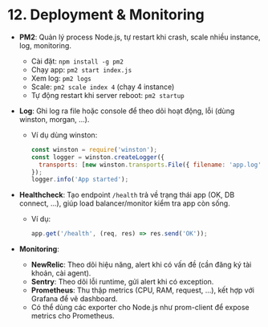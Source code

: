 # 12. Deployment & Monitoring
- **PM2**: Quản lý process Node.js, tự restart khi crash, scale nhiều instance, log, monitoring.
  - Cài đặt: `npm install -g pm2`
  - Chạy app: `pm2 start index.js`
  - Xem log: `pm2 logs`
  - Scale: `pm2 scale index 4` (chạy 4 instance)
  - Tự động restart khi server reboot: `pm2 startup`

- **Log**: Ghi log ra file hoặc console để theo dõi hoạt động, lỗi (dùng winston, morgan, ...).
  - Ví dụ dùng winston:
    ```js
    const winston = require('winston');
    const logger = winston.createLogger({
      transports: [new winston.transports.File({ filename: 'app.log' })]
    });
    logger.info('App started');
    ```

- **Healthcheck**: Tạo endpoint `/health` trả về trạng thái app (OK, DB connect, ...), giúp load balancer/monitor kiểm tra app còn sống.
  - Ví dụ:
    ```js
    app.get('/health', (req, res) => res.send('OK'));
    ```

- **Monitoring**:
  - **NewRelic**: Theo dõi hiệu năng, alert khi có vấn đề (cần đăng ký tài khoản, cài agent).
  - **Sentry**: Theo dõi lỗi runtime, gửi alert khi có exception.
  - **Prometheus**: Thu thập metrics (CPU, RAM, request, ...), kết hợp với Grafana để vẽ dashboard.
  - Có thể dùng các exporter cho Node.js như prom-client để expose metrics cho Prometheus.
